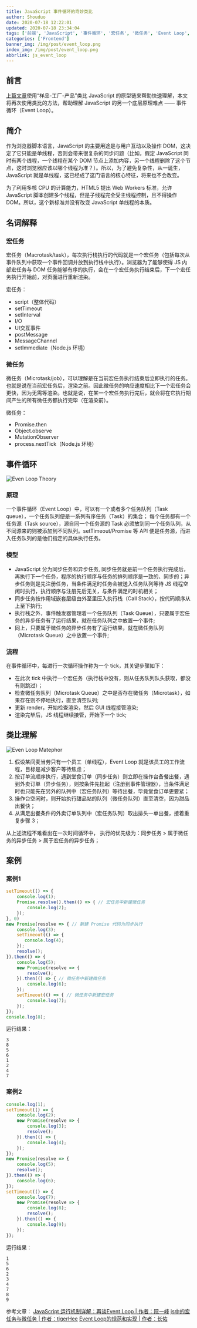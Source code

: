 ```yaml
---
title: JavaScript 事件循环的奇妙类比
author: Shouduo
date: 2020-07-18 12:22:01
updated: 2020-07-18 23:34:04
tags: ['前端', 'JavaScript', '事件循环', '宏任务', '微任务', 'Event Loop', 'MacroTask', 'MicroTask', 'Task', 'Jobs']
categories: ['Frontend']
banner_img: /img/post/event_loop.png
index_img: /img/post/event_loop.png
abbrlink: js_event_loop
---
```


## 前言

[上篇文章](https://shouduo.netlify.app/js_prototype_chain)使用“样品-工厂-产品”类比 JavaScript 的原型链来帮助快速理解，本文将再次使用类比的方法，帮助理解 JavaScript 的另一个底层原理难点 —— 事件循环（Event Loop）。

## 简介

作为浏览器脚本语言，JavaScript 的主要用途是与用户互动以及操作 DOM，这决定了它只能是单线程，否则会带来很复杂的同步问题（比如，假定 JavaScript 同时有两个线程，一个线程在某个 DOM 节点上添加内容，另一个线程删除了这个节点，这时浏览器应该以哪个线程为准？）。所以，为了避免复杂性，从一诞生，JavaScript 就是单线程，这已经成了这门语言的核心特征，将来也不会改变。

为了利用多核 CPU 的计算能力，HTML5 提出 Web Workers 标准，允许 JavaScript 脚本创建多个线程，但是子线程完全受主线程控制，且不得操作 DOM。所以，这个新标准并没有改变 JavaScript 单线程的本质。

## 名词解释

### 宏任务

宏任务（Macrotask/task），每次执行栈执行的代码就是一个宏任务（包括每次从事件队列中获取一个事件回调并放到执行栈中执行）。浏览器为了能够使得 JS 内部宏任务与 DOM 任务能够有序的执行，会在一个宏任务执行结束后，下一个宏任务执行开始前，对页面进行重新渲染。

宏任务：

- script（整体代码）
- setTimeout
- setInterval
- I/O
- UI交互事件
- postMessage
- MessageChannel
- setImmediate（Node.js 环境）

### 微任务

微任务（Microtask/job），可以理解是在当前宏任务执行结束后立即执行的任务。也就是说在当前宏任务后，渲染之前。因此微任务的响应速度相比下一个宏任务会更快，因为无需等渲染。也就是说，在某一个宏任务执行完后，就会将在它执行期间产生的所有微任务都执行完毕（在渲染前）。

微任务：

- Promise.then
- Object.observe
- MutationObserver
- process.nextTick（Node.js 环境）

## 事件循环

![Even Loop Theory](/img/post/event_loop_theory.png)

### 原理

一个事件循环（Event Loop）中，可以有一个或者多个任务队列（Task queue），一个任务队列便是一系列有序任务（Task）的集合；
每个任务都有一个任务源（Task source），源自同一个任务源的 Task 必须放到同一个任务队列，从不同源来的则被添加到不同队列。setTimeout/Promise 等 API 便是任务源，而进入任务队列的是他们指定的具体执行任务。

### 模型

- JavaScript 分为同步任务和异步任务, 同步任务就是前一个任务执行完成后，再执行下一个任务，程序的执行顺序与任务的排列顺序是一致的、同步的；异步任务则是先注册任务，当条件满足时任务会被送入任务队列等待 JS 线程空闲时执行，执行顺序与注册先后无关，与条件满足的时机相关；
- 同步任务按作用域嵌套层级由外至里压入执行栈（Call Stack），按代码顺序从上至下执行;
- 执行栈之外，事件触发器管理着一个任务队列（Task Queue），只要属于宏任务的异步任务有了运行结果，就在任务队列之中放置一个事件;
- 同上，只要属于微任务的异步任务有了运行结果，就在微任务队列（Microtask Queue）之中放置一个事件;

### 流程

在事件循环中，每进行一次循环操作称为一个 tick，其关键步骤如下：

- 在此次 tick 中执行一个宏任务（执行栈中没有，则从任务队列队头获取，都没有则跳过）；
- 检查微任务队列（Microtask Queue）之中是否存在微任务（Microtask），如果存在则不停地执行，直至清空队列;
- 更新 render，开始检查渲染，然后 GUI 线程接管渲染;
- 渲染完毕后，JS 线程继续接管，开始下一个 tick;

## 类比理解

![Even Loop Matephor](/img/post/event_loop_matephor.png)

1. 假设某间麦当劳只有一个员工（单线程），Event Loop 就是该员工的工作流程，目标是减少客户等待焦虑；
2. 按订单流顺序执行，遇到堂食订单（同步任务）则立即在操作台备餐出餐，遇到外卖订单（异步任务），则按条件先挂起（注册到事件管理器），当条件满足时也只能先在另外的队列中（宏任务队列）等待出餐，毕竟堂食订单更要紧；
3. 操作台空闲时，则开始执行甜品站的队列（微任务队列）直至清空，因为甜品出餐快；
4. 从满足出餐条件的外卖订单队列中（宏任务队列）取出排头一单出餐，接着重复步骤 3；

从上述流程不难看出在一次时间循环中，
执行的优先级为：同步任务 > 属于微任务的异步任务 > 属于宏任务的异步任务；

## 案例

### 案例1

``` javascript
setTimeout(() => {
    console.log(1);
    Promise.resolve().then(() => { // 宏任务中新建微任务
        console.log(2);
    });
}, 0)
new Promise(resolve => { // 新建 Promise 代码为同步执行
    console.log(3);
    setTimeout(() => {
       console.log(4);
    });
    resolve();
}).then(() => {
    console.log(5);
    new Promise(resolve => {
        resolve();
    }).then(() => { // 微任务中新建微任务
        console.log(6);
    });
    setTimeout(() => { // 微任务中新建宏任务
        console.log(7);
    });
});
console.log(8);
```

运行结果：

``` shell
3
8
5
6
1
2
4
7
```

### 案例2

``` javascript
console.log(1);
setTimeout(() => {
    console.log(2);
    new Promise(resolve => {
        console.log(3);
        resolve();
    }).then(() => {
        console.log(4);
    });
});
new Promise(resolve => {
    console.log(5);
    resolve();
}).then(() => {
    console.log(6);
});
setTimeout(() => {
    console.log(7);
    new Promise(resolve => {
        console.log(8);
        resolve();
    }).then(() => {
        console.log(9);
    });
});
```

运行结果：

``` shell
1
5
6
2
3
4
7
8
9
```

参考文章：
[JavaScript 运行机制详解：再谈Event Loop | 作者：阮一峰](http://www.ruanyifeng.com/blog/2014/10/event-loop.html)
[js中的宏任务与微任务 | 作者：tigerHee](https://zhuanlan.zhihu.com/p/78113300)
[Event Loop的规范和实现 | 作者：长佑](https://zhuanlan.zhihu.com/p/33087629?hmsr=toutiao.io)
